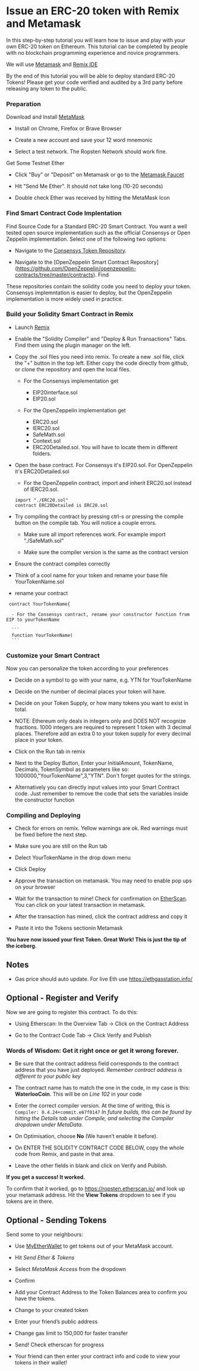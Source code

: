 # Issue an ERC-20 token with Remix and Metamask

In this step-by-step tutorial you will learn how to issue and play with your own ERC-20 token on Ethereum. This tutorial can be completed by people with no blockchain programming experience and novice programmers.

We will use [Metamask](www.metamask.com) and [Remix IDE](www.remix.ethereum.org)

By the end of this tutorial you will be able to deploy standard ERC-20 Tokens! Please get your code verified and audited by a 3rd party before releasing any token to the public.

### Preparation

Download and Install [MetaMask](https://metamask.io)

  - Install on Chrome, Firefox or Brave Browser

  - Create a new account and save your 12 word mnemonic

  - Select a test network. The Ropsten Network should work fine.

Get Some Testnet Ether

  - Click "Buy" or "Deposit" on Metamask or go to the [Metamask Faucet](https://faucet.metamask.io/)

  - Hit "Send Me Ether". It should not take long (10-20 seconds)

  - Double check Ether was received by hitting the MetaMask Icon


### Find Smart Contract Code Implentation

Find Source Code for a Standard ERC-20 Smart Contract. You want a well tested open source implementation such as the official Consensys or Open Zeppelin implementation. Select one of the following two options:

  - Navigate to the [Consensys Token Repository](https://github.com/ConsenSys/Tokens).

  - Navigate to the [OpenZeppelin Smart Contract Repository] (https://github.com/OpenZeppelin/openzeppelin-contracts/tree/master/contracts). Find

These repositories contain the solidity code you need to deploy your token.  Consensys implemntation is easier to deploy, but the OpenZeppelin implementation is more widely used in practice.

### Build your Solidity Smart Contract in Remix
  - Launch [Remix](http://remix.ethereum.org)

  - Enable the "Solidity Compiler" and "Deploy & Run Transactions" Tabs. Find them using the plugin manager on the left.

  - Copy the .sol files you need into remix. To create a new .sol file, click the "+" button in the top left. Either copy the code directly from github, or clone the repository and open the local files.

      - For the Consensys implementation get
          - EIP20interface.sol
          - EIP20.sol

      - For the OpenZeppelin implementation get
          - ERC20.sol
          - IERC20.sol
          - SafeMath.sol
          - Context.sol
          - ERC20Detailed.sol.
      You will have to locate them in different folders.

  - Open the base contract. For Consensys it's EIP20.sol. For OpenZeppelin it's ERC20Detailed.sol

      - For the OpenZeppelin contract, import and inherit ERC20.sol instead of IERC20.sol.
      ```
      import "./ERC20.sol"
      contract ERC20Detailed is ERC20.sol
      ```

  - Try compiling the contract by pressing ctrl-s or pressing the compile button on the compile tab. You will notice a couple errors.

    - Make sure all import references work. For example import "./SafeMath.sol"

    - Make sure the compiler version is the same as the contract version

  - Ensure the contract compiles correctly

  - Think of a cool name for your token and rename your base file YourTokenName.sol

  - rename your contract

  ```
   contract YourTokenName{
  ```

      - For the Consensys contract, rename your constructor function from EIP to yourTokenName

      ```
      function YourTokenName(
      ```


### Customize your Smart Contract
Now you can personalize the token according to your preferences

  - Decide on a symbol to go with your name, e.g. YTN for YourTokenName

  - Decide on the number of decimal places your token will have.

  - Decide on your Token Supply, or how many tokens you want to exist in total.

  - NOTE: Ethereum only deals in integers only and DOES NOT recognize fractions. 1000 integers are required to represent 1 token with 3 decimal places. Therefore add an extra 0 to your token supply for every decimal place in your token.

  - Click on the Run tab in remix

  - Next to the Deploy Button, Enter your InitialAmount, TokenName, Decimals, TokenSymbol as parameters like so: 1000000,"YourTokenName",3,"YTN". Don't forget quotes for the strings.

  - Alternatively you can directly input values into your Smart Contract code. Just remember to remove the code that sets the variables inside the constructor function


### Compiling and Deploying

  - Check for errors on remix. Yellow warnings are ok. Red warnings must be fixed before the next step.

  - Make sure you are still on the Run tab

  - Delect YourTokenName in the drop down menu

  - Click Deploy

  - Approve the transaction on metamask. You may need to enable pop ups on your browser

  - Wait for the transaction to mine! Check for confirmation on [EtherScan](https://ropsten.etherscan.io/). You can click on your latest transaction in metamask.

  - After the transaction has mined, click the contract address and copy it

  - Paste it into the Tokens sectionin Metamask

**You have now issued your first Token. Great Work! This is just the tip of the iceberg.**

## Notes

  - Gas price should auto update. For live Eth use https://ethgasstation.info/

## Optional - Register and Verify

Now we are going to register this contract. To do this:

  - Using Etherscan: In the Overview Tab → Click on the Contract Address

  - Go to the Contract Code Tab → Click Verify and Publish

### Words of Wisdom: Get it right once or get it wrong forever.

  - Be sure that the contract address field corresponds to the contract address that you have just deployed.
    *Remember contract address is different to your public key*

  - The contract name has to match the one in the code, in my case is this: **WaterlooCoin**. This will be on *Line 102* in     your code

  - Enter the correct compiler version. At the time of writing, this is ```Compiler: 0.4.24+commit.e67f0147```
  *In future builds, this can be found by hitting the Details tab under Compile, and selecting the Compiler dropdown under      MetaData.*

  - On Optimisation, choose **No** (We haven’t enable it before).

  - On ENTER THE SOLIDITY CONTRACT CODE BELOW, copy the whole code from Remix, and paste in that area.

  - Leave the other fields in blank and click on Verify and Publish.

**If you get a success! It worked.**

To confirm that it worked, go to https://ropsten.etherscan.io/ and look up your metamask address. Hit the **View Tokens** dropdown to see if you tokens are in there.

## Optional - Sending Tokens

Send some to your neighbours:

  - Use [MyEtherWallet](https://www.myetherwallet.com/) to get tokens out of your MetaMask account.

  - Hit *Send Ether & Tokens*

  - Select *MetaMask Access* from the dropdown

  - Confirm

  - Add your Contract Address to the Token Balances area to confirm you have the tokens.

  -	Change to your created token

  -	Enter your friend’s public address

  -	Change gas limit to 150,000 for faster transfer

  -	Send! Check etherscan for progress

  -	Your friend can then enter your contract info and code to view your tokens in their wallet!
